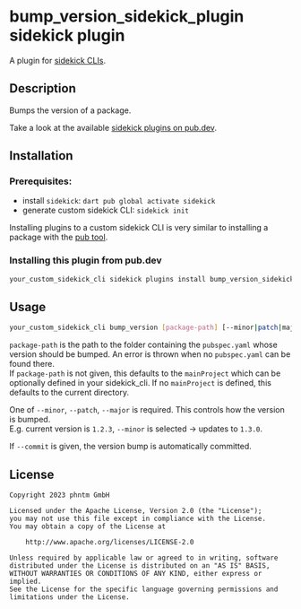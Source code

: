 # bump_version_sidekick_plugin sidekick plugin

A plugin for [sidekick CLIs](https://pub.dev/packages/sidekick).  

## Description

Bumps the version of a package.  

Take a look at the available [sidekick plugins on pub.dev](https://pub.dev/packages?q=dependency%3Asidekick_core).


## Installation

### Prerequisites:

- install `sidekick`: `dart pub global activate sidekick`
- generate custom sidekick CLI: `sidekick init`

Installing plugins to a custom sidekick CLI is very similar to installing a package with
the [pub tool](https://dart.dev/tools/pub/cmd/pub-global#activating-a-package).

### Installing this plugin from pub.dev

```bash
your_custom_sidekick_cli sidekick plugins install bump_version_sidekick_plugin
```

## Usage
```bash
your_custom_sidekick_cli bump_version [package-path] [--minor|patch|major] --[no-]commit
```

`package-path` is the path to the folder containing the `pubspec.yaml` whose version should be bumped. 
An error is thrown when no `pubspec.yaml` can be found there.  
If `package-path` is not given, this defaults to the `mainProject` which can be optionally defined in your sidekick_cli. 
If no `mainProject` is defined, this defaults to the current directory.

One of `--minor`, `--patch`, `--major` is required. This controls how the version is bumped.  
E.g. current version is `1.2.3`, `--minor` is selected -> updates to `1.3.0`.  

If `--commit` is given, the version bump is automatically committed.

## License

```
Copyright 2023 phntm GmbH

Licensed under the Apache License, Version 2.0 (the "License");
you may not use this file except in compliance with the License.
You may obtain a copy of the License at

    http://www.apache.org/licenses/LICENSE-2.0

Unless required by applicable law or agreed to in writing, software
distributed under the License is distributed on an "AS IS" BASIS,
WITHOUT WARRANTIES OR CONDITIONS OF ANY KIND, either express or implied.
See the License for the specific language governing permissions and
limitations under the License.
```

